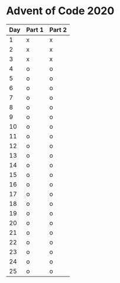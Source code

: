 # Advent of Code 2020


| Day | Part 1 | Part 2 |
|-----|--------|--------|
| 1   | x      | x      |
| 2   | x      | x      |
| 3   | x      | x      |
| 4   | o      | o      |
| 5   | o      | o      |
| 6   | o      | o      |
| 7   | o      | o      |
| 8   | o      | o      |
| 9   | o      | o      |
| 10  | o      | o      |
| 11  | o      | o      |
| 12  | o      | o      |
| 13  | o      | o      |
| 14  | o      | o      |
| 15  | o      | o      |
| 16  | o      | o      |
| 17  | o      | o      |
| 18  | o      | o      |
| 19  | o      | o      |
| 20  | o      | o      |
| 21  | o      | o      |
| 22  | o      | o      |
| 23  | o      | o      |
| 24  | o      | o      |
| 25  | o      | o      |
